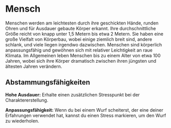 # Mensch
Menschen werden am leichtesten durch ihre geschickten Hände, runden Ohren und für Ausdauer gebaute Körper erkannt.
Ihre durchschnittliche Größe reicht von knapp unter 1,5 Metern bis etwa 2 Metern.
Sie haben eine große Vielfalt von Körperbau, wobei einige ziemlich breit sind, andere schlank, und viele liegen irgendwo dazwischen.
Menschen sind körperlich anpassungsfähig und gewöhnen sich mit relativer Leichtigkeit an raue Klimata.
Im Allgemeinen leben Menschen bis zu einem Alter von etwa 100 Jahren, wobei sich ihre Körper dramatisch zwischen ihren jüngsten und ältesten Jahren verändern.

## Abstammungsfähigkeiten
**Hohe Ausdauer:** Erhalte einen zusätzlichen Stresspunkt bei der Charaktererstellung.

**Anpassungsfähigkeit:** Wenn du bei einem Wurf scheiterst, der eine deiner Erfahrungen verwendet hat, kannst du einen Stress markieren, um den Wurf zu wiederholen.
